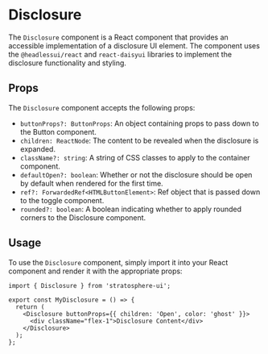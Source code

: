 # Disclosure

The `Disclosure` component is a React component that provides an accessible implementation of a disclosure UI element. The component uses the `@headlessui/react` and `react-daisyui` libraries to implement the disclosure functionality and styling.

## Props

The `Disclosure` component accepts the following props:

- `buttonProps?: ButtonProps`:
  An object containing props to pass down to the Button component.
- `children: ReactNode`:
  The content to be revealed when the disclosure is expanded.
- `className?: string`:
  A string of CSS classes to apply to the container component.
- `defaultOpen?: boolean`:
  Whether or not the disclosure should be open by default when rendered for the first time.
- `ref?: ForwardedRef<HTMLButtonElement>`:
  Ref object that is passed down to the toggle component.
- `rounded?: boolean`:
  A boolean indicating whether to apply rounded corners to the Disclosure component.

## Usage

To use the `Disclosure` component, simply import it into your React component and render it with the appropriate props:

```tsx
import { Disclosure } from 'stratosphere-ui';

export const MyDisclosure = () => {
  return (
    <Disclosure buttonProps={{ children: 'Open', color: 'ghost' }}>
      <div className="flex-1">Disclosure Content</div>
    </Disclosure>
  );
};
```
